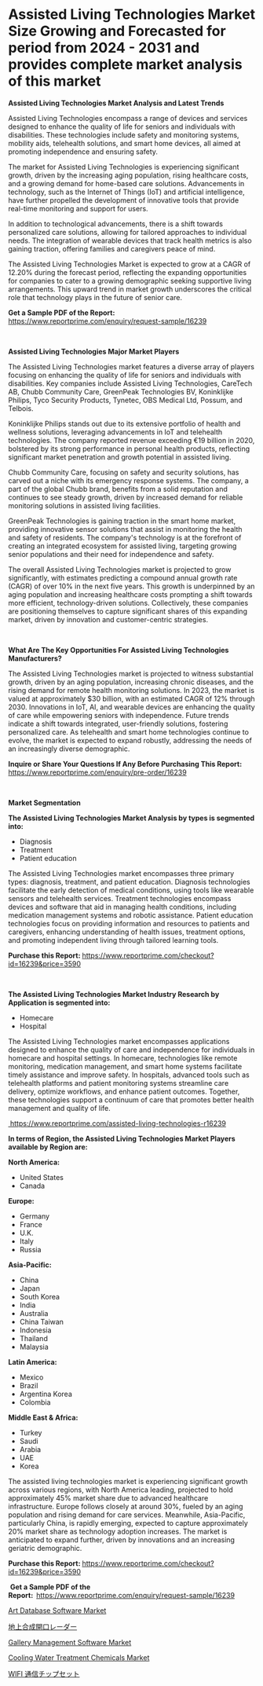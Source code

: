 <p><h1>Assisted Living Technologies Market Size Growing and Forecasted for period from 2024 - 2031 and provides complete market analysis of this market</h1></p><p><strong>Assisted Living Technologies Market Analysis and Latest Trends</strong></p>
<p><p>Assisted Living Technologies encompass a range of devices and services designed to enhance the quality of life for seniors and individuals with disabilities. These technologies include safety and monitoring systems, mobility aids, telehealth solutions, and smart home devices, all aimed at promoting independence and ensuring safety. </p><p>The market for Assisted Living Technologies is experiencing significant growth, driven by the increasing aging population, rising healthcare costs, and a growing demand for home-based care solutions. Advancements in technology, such as the Internet of Things (IoT) and artificial intelligence, have further propelled the development of innovative tools that provide real-time monitoring and support for users. </p><p>In addition to technological advancements, there is a shift towards personalized care solutions, allowing for tailored approaches to individual needs. The integration of wearable devices that track health metrics is also gaining traction, offering families and caregivers peace of mind. </p><p>The Assisted Living Technologies Market is expected to grow at a CAGR of 12.20% during the forecast period, reflecting the expanding opportunities for companies to cater to a growing demographic seeking supportive living arrangements. This upward trend in market growth underscores the critical role that technology plays in the future of senior care.</p></p>
<p><strong>Get a Sample PDF of the Report:&nbsp;</strong> <a href="https://www.reportprime.com/enquiry/request-sample/16239">https://www.reportprime.com/enquiry/request-sample/16239</a></p>
<p>&nbsp;</p>
<p><strong>Assisted Living Technologies Major Market Players</strong></p>
<p><p>The Assisted Living Technologies market features a diverse array of players focusing on enhancing the quality of life for seniors and individuals with disabilities. Key companies include Assisted Living Technologies, CareTech AB, Chubb Community Care, GreenPeak Technologies BV, Koninklijke Philips, Tyco Security Products, Tynetec, OBS Medical Ltd, Possum, and Telbois. </p><p>Koninklijke Philips stands out due to its extensive portfolio of health and wellness solutions, leveraging advancements in IoT and telehealth technologies. The company reported revenue exceeding €19 billion in 2020, bolstered by its strong performance in personal health products, reflecting significant market penetration and growth potential in assisted living. </p><p>Chubb Community Care, focusing on safety and security solutions, has carved out a niche with its emergency response systems. The company, a part of the global Chubb brand, benefits from a solid reputation and continues to see steady growth, driven by increased demand for reliable monitoring solutions in assisted living facilities. </p><p>GreenPeak Technologies is gaining traction in the smart home market, providing innovative sensor solutions that assist in monitoring the health and safety of residents. The company's technology is at the forefront of creating an integrated ecosystem for assisted living, targeting growing senior populations and their need for independence and safety. </p><p>The overall Assisted Living Technologies market is projected to grow significantly, with estimates predicting a compound annual growth rate (CAGR) of over 10% in the next five years. This growth is underpinned by an aging population and increasing healthcare costs prompting a shift towards more efficient, technology-driven solutions. Collectively, these companies are positioning themselves to capture significant shares of this expanding market, driven by innovation and customer-centric strategies.</p></p>
<p>&nbsp;</p>
<p><strong>What Are The Key Opportunities For Assisted Living Technologies Manufacturers?</strong></p>
<p><p>The Assisted Living Technologies market is projected to witness substantial growth, driven by an aging population, increasing chronic diseases, and the rising demand for remote health monitoring solutions. In 2023, the market is valued at approximately $30 billion, with an estimated CAGR of 12% through 2030. Innovations in IoT, AI, and wearable devices are enhancing the quality of care while empowering seniors with independence. Future trends indicate a shift towards integrated, user-friendly solutions, fostering personalized care. As telehealth and smart home technologies continue to evolve, the market is expected to expand robustly, addressing the needs of an increasingly diverse demographic.</p></p>
<p><strong>Inquire or Share Your Questions If Any Before Purchasing This Report:</strong> <a href="https://www.reportprime.com/enquiry/pre-order/16239">https://www.reportprime.com/enquiry/pre-order/16239</a></p>
<p>&nbsp;</p>
<p><strong>Market Segmentation</strong></p>
<p><strong>The Assisted Living Technologies Market Analysis by types is segmented into:</strong></p>
<p><ul><li>Diagnosis</li><li>Treatment</li><li>Patient education</li></ul></p>
<p><p>The Assisted Living Technologies market encompasses three primary types: diagnosis, treatment, and patient education. Diagnosis technologies facilitate the early detection of medical conditions, using tools like wearable sensors and telehealth services. Treatment technologies encompass devices and software that aid in managing health conditions, including medication management systems and robotic assistance. Patient education technologies focus on providing information and resources to patients and caregivers, enhancing understanding of health issues, treatment options, and promoting independent living through tailored learning tools.</p></p>
<p><strong>Purchase this Report:&nbsp;</strong><a href="https://www.reportprime.com/checkout?id=16239&price=3590">https://www.reportprime.com/checkout?id=16239&price=3590</a></p>
<p>&nbsp;</p>
<p><strong>The Assisted Living Technologies Market Industry Research by Application is segmented into:</strong></p>
<p><ul><li>Homecare</li><li>Hospital</li></ul></p>
<p><p>The Assisted Living Technologies market encompasses applications designed to enhance the quality of care and independence for individuals in homecare and hospital settings. In homecare, technologies like remote monitoring, medication management, and smart home systems facilitate timely assistance and improve safety. In hospitals, advanced tools such as telehealth platforms and patient monitoring systems streamline care delivery, optimize workflows, and enhance patient outcomes. Together, these technologies support a continuum of care that promotes better health management and quality of life.</p></p>
<p><a href="https://www.reportprime.com/assisted-living-technologies-r16239">&nbsp;https://www.reportprime.com/assisted-living-technologies-r16239</a></p>
<p><strong>In terms of Region, the Assisted Living Technologies Market Players available by Region are:</strong></p>
<p>
    <p> <strong> North America: </strong>
        <ul>
            <li>United States</li>
            <li>Canada</li>
        </ul>
        </p> 
    <p> <strong> Europe: </strong>
        <ul>
            <li>Germany</li>
            <li>France</li>
            <li>U.K.</li>
            <li>Italy</li>
            <li>Russia</li>
        </ul>
        </p> 
    <p> <strong> Asia-Pacific: </strong>
        <ul>
            <li>China</li>
            <li>Japan</li>
            <li>South Korea</li>
            <li>India</li>
            <li>Australia</li>
            <li>China Taiwan</li>
            <li>Indonesia</li>
            <li>Thailand</li>
            <li>Malaysia</li>
        </ul>
        </p> 
    <p> <strong> Latin America: </strong>
        <ul>
            <li>Mexico</li>
            <li>Brazil</li>
            <li>Argentina Korea</li>
            <li>Colombia</li>
        </ul>
        </p> 
    <p> <strong> Middle East & Africa: </strong>
        <ul>
            <li>Turkey</li>
            <li>Saudi</li>
            <li>Arabia</li>
            <li>UAE</li>
            <li>Korea</li>
        </ul>
    </p>
    </p>
<p><p>The assisted living technologies market is experiencing significant growth across various regions, with North America leading, projected to hold approximately 45% market share due to advanced healthcare infrastructure. Europe follows closely at around 30%, fueled by an aging population and rising demand for care services. Meanwhile, Asia-Pacific, particularly China, is rapidly emerging, expected to capture approximately 20% market share as technology adoption increases. The market is anticipated to expand further, driven by innovations and an increasing geriatric demographic.</p></p>
<p><strong>Purchase this Report: </strong><a href="https://www.reportprime.com/checkout?id=16239&price=3590">https://www.reportprime.com/checkout?id=16239&price=3590</a></p>
<p>&nbsp;<strong>Get a Sample PDF of the Report:&nbsp;&nbsp;</strong><a href="https://www.reportprime.com/enquiry/request-sample/16239">https://www.reportprime.com/enquiry/request-sample/16239</a></p>
<p><strong></strong></p>
<p><p><a href="https://www.linkedin.com/pulse/insights-art-database-software-market-players-size-geographical-yq9af?trackingId=mYgEBgQqS%2B2GcyLurpPVbA%3D%3D">Art Database Software Market</a></p><p><a href="https://medium.com/@qirvhhyf42/ground-synthetic-aperture-radar-market-%E3%81%AF-%E3%82%B3%E3%82%B9%E3%83%88%E7%AE%A1%E7%90%86%E3%81%A8%E5%8A%B9%E7%8E%87%E5%90%91%E4%B8%8A%E3%82%92%E5%84%AA%E5%85%88%E3%81%97%E3%81%BE%E3%81%99-%E3%81%95%E3%82%89%E3%81%AB-%E5%A0%B1%E5%91%8A%E6%9B%B8%E3%81%AF%E5%B8%82%E5%A0%B4%E3%81%AE%E9%9C%80%E8%A6%81%E9%9D%A2%E3%81%A8%E4%BE%9B%E7%B5%A6%E9%9D%A2%E3%81%AE%E4%B8%A1%E6%96%B9%E3%82%92%E3%82%AB%E3%83%90%E3%83%BC%E3%81%97%E3%81%A6%E3%81%84%E3%81%BE%E3%81%99-ground-567a594905df">地上合成開口レーダー</a></p><p><a href="https://www.linkedin.com/pulse/emerging-market-trends-regional-analysis-gallery-management-gjisf?trackingId=1tZLrwE9SnmSOyEbPKX5Iw%3D%3D">Gallery Management Software Market</a></p><p><a href="https://medium.com/@nettieboyle39/the-cooling-water-treatment-chemicals-market-is-experiencing-higher-than-anticipated-demand-a131e9b7f97e">Cooling Water Treatment Chemicals Market</a></p><p><a href="https://medium.com/@qirvhhyf42/wifi-communication-chipset-market-%E3%81%AE%E3%82%B0%E3%83%AD%E3%83%BC%E3%83%90%E3%83%AB%E5%B8%82%E5%A0%B4%E6%A6%82%E8%A6%81%E3%81%AF-%E4%B8%96%E7%95%8C%E3%81%8A%E3%82%88%E3%81%B3%E4%B8%BB%E8%A6%81%E5%B8%82%E5%A0%B4%E3%81%AB%E3%81%8A%E3%81%91%E3%82%8B%E6%A5%AD%E7%95%8C%E3%81%AB%E5%BD%B1%E9%9F%BF%E3%82%92%E4%B8%8E%E3%81%88%E3%82%8B%E4%B8%BB%E8%A6%81%E3%81%AA%E3%83%88%E3%83%AC%E3%83%B3%E3%83%89%E3%81%AB%E3%81%A4%E3%81%84%E3%81%A6-%E7%8B%AC%E8%87%AA%E3%81%AE%E8%A6%96%E7%82%B9%E3%82%92%E6%8F%90%E4%BE%9B%E3%81%97%E3%81%BE%E3%81%99-2fd55f307666">WIFI 通信チップセット</a></p></p>